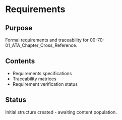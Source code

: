 # Requirements

## Purpose
Formal requirements and traceability for 00-70-01_ATA_Chapter_Cross_Reference.

## Contents
- Requirements specifications
- Traceability matrices
- Requirement verification status

## Status
Initial structure created - awaiting content population.
